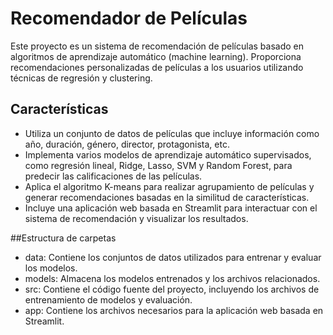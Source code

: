 # Recomendador de Películas

Este proyecto es un sistema de recomendación de películas basado en algoritmos de aprendizaje automático (machine learning). 
Proporciona recomendaciones personalizadas de películas a los usuarios utilizando técnicas de regresión y clustering.

## Características
- Utiliza un conjunto de datos de películas que incluye información como año, duración, género, director, protagonista, etc.
- Implementa varios modelos de aprendizaje automático supervisados, como regresión lineal, Ridge, Lasso, SVM y Random Forest, para predecir las calificaciones de las películas.
- Aplica el algoritmo K-means para realizar agrupamiento de películas y generar recomendaciones basadas en la similitud de características.
- Incluye una aplicación web basada en Streamlit para interactuar con el sistema de recomendación y visualizar los resultados.

##Estructura de carpetas
- data: Contiene los conjuntos de datos utilizados para entrenar y evaluar los modelos.
- models: Almacena los modelos entrenados y los archivos relacionados.
- src: Contiene el código fuente del proyecto, incluyendo los archivos de entrenamiento de modelos y evaluación.
- app: Contiene los archivos necesarios para la aplicación web basada en Streamlit.
